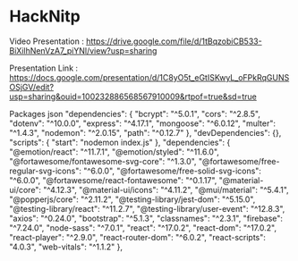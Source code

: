 # HackNitp


Video Presentation : https://drive.google.com/file/d/1tBqzobiCB533-BiXilhNenVzA7_piYNl/view?usp=sharing

Presentation Link : https://docs.google.com/presentation/d/1C8yO5t_eGtISKwyL_oFPkRqGUNSOSjGV/edit?usp=sharing&ouid=100232886568567910009&rtpof=true&sd=true


Packages json
"dependencies": {
    "bcrypt": "^5.0.1",
    "cors": "^2.8.5",
    "dotenv": "^10.0.0",
    "express": "^4.17.1",
    "mongoose": "^6.0.12",
    "multer": "^1.4.3",
    "nodemon": "^2.0.15",
    "path": "^0.12.7"
  },
  "devDependencies": {},
  "scripts": {
    "start": "nodemon index.js"
  },
"dependencies": {
    "@emotion/react": "^11.7.1",
    "@emotion/styled": "^11.6.0",
    "@fortawesome/fontawesome-svg-core": "^1.3.0",
    "@fortawesome/free-regular-svg-icons": "^6.0.0",
    "@fortawesome/free-solid-svg-icons": "^6.0.0",
    "@fortawesome/react-fontawesome": "^0.1.17",
    "@material-ui/core": "^4.12.3",
    "@material-ui/icons": "^4.11.2",
    "@mui/material": "^5.4.1",
    "@popperjs/core": "^2.11.2",
    "@testing-library/jest-dom": "^5.15.0",
    "@testing-library/react": "^11.2.7",
    "@testing-library/user-event": "^12.8.3",
    "axios": "^0.24.0",
    "bootstrap": "^5.1.3",
    "classnames": "^2.3.1",
    "firebase": "^7.24.0",
    "node-sass": "^7.0.1",
    "react": "^17.0.2",
    "react-dom": "^17.0.2",
    "react-player": "^2.9.0",
    "react-router-dom": "^6.0.2",
    "react-scripts": "4.0.3",
    "web-vitals": "^1.1.2"
  },
